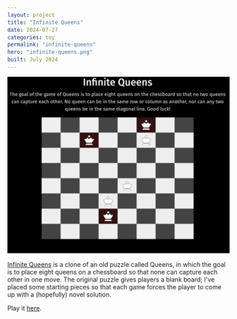 ```yaml
---
layout: project
title: "Infinite Queens"
date: 2024-07-27
categories: toy
permalink: "infinite-queens"
hero: "infinite-queens.png"
built: July 2024
---
```


![infinite queens](./assets/infinite-queens.png)

[Infinite Queens](https://rkaufman13.github.io/infinite-queens/) is a clone of an old puzzle called Queens, in which the goal is to place eight queens on a chessboard so that none can capture each other in one move. The original puzzle gives players a blank board; I've placed some starting pieces so that each game forces the player to come up with a (hopefully) novel solution.

Play it [here](https://rkaufman13.github.io/infinite-queens/).
